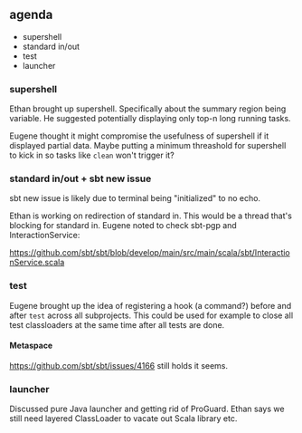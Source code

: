 ## agenda

- supershell
- standard in/out
- test
- launcher

### supershell

Ethan brought up supershell. Specifically about the summary region being variable. He suggested potentially displaying only top-n long running tasks.

Eugene thought it might compromise the usefulness of supershell if it displayed partial data. Maybe putting a minimum threashold for supershell to kick in so tasks like `clean` won't trigger it?

### standard in/out + sbt new issue

sbt new issue is likely due to terminal being "initialized" to no echo.

Ethan is working on redirection of standard in. This would be a thread that's blocking for standard in. Eugene noted to check sbt-pgp and InteractionService:

https://github.com/sbt/sbt/blob/develop/main/src/main/scala/sbt/InteractionService.scala


### test

Eugene brought up the idea of registering a hook (a command?) before and after `test` across all subprojects. This could be used for example to close all test classloaders at the same time after all tests are done.

#### Metaspace

https://github.com/sbt/sbt/issues/4166 still holds it seems.

### launcher

Discussed pure Java launcher and getting rid of ProGuard.
Ethan says we still need layered ClassLoader to vacate out Scala library etc.
